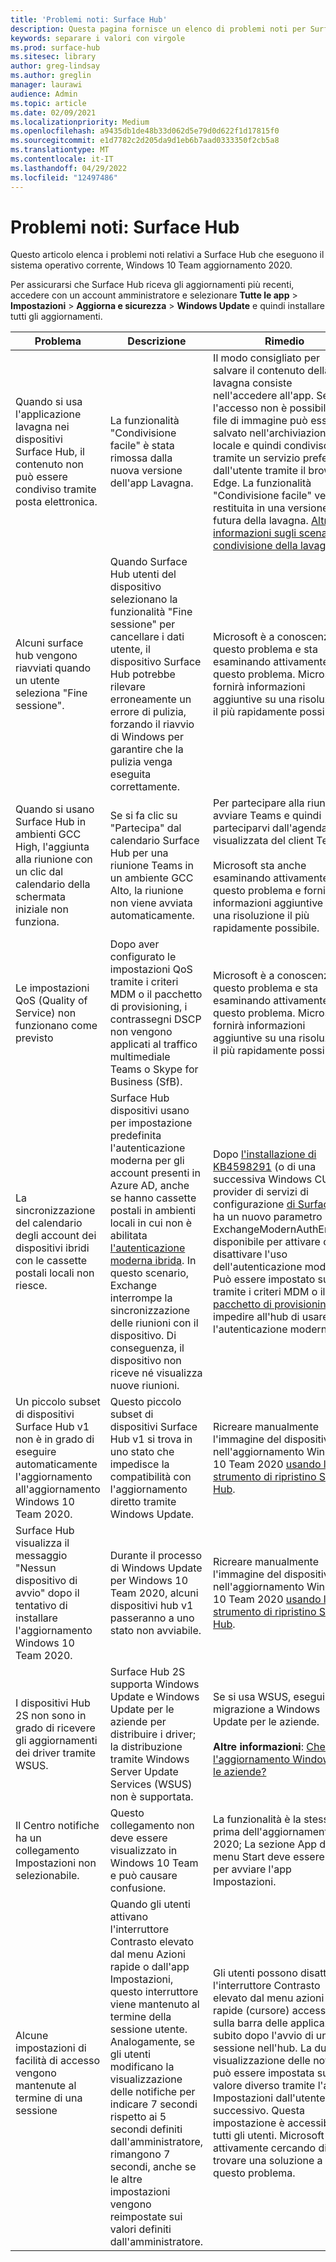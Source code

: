 ```yaml
---
title: 'Problemi noti: Surface Hub'
description: Questa pagina fornisce un elenco di problemi noti per Surface Hub
keywords: separare i valori con virgole
ms.prod: surface-hub
ms.sitesec: library
author: greg-lindsay
ms.author: greglin
manager: laurawi
audience: Admin
ms.topic: article
ms.date: 02/09/2021
ms.localizationpriority: Medium
ms.openlocfilehash: a9435db1de48b33d062d5e79d0d622f1d17815f0
ms.sourcegitcommit: e1d7782c2d205da9d1eb6b7aad0333350f2cb5a8
ms.translationtype: MT
ms.contentlocale: it-IT
ms.lasthandoff: 04/29/2022
ms.locfileid: "12497486"
---
```

# <a name="known-issues-surface-hub"></a>Problemi noti: Surface Hub

Questo articolo elenca i problemi noti relativi a Surface Hub che eseguono il sistema operativo corrente, Windows 10 Team aggiornamento 2020.

Per assicurarsi che Surface Hub riceva gli aggiornamenti più recenti, accedere con un account amministratore e selezionare **Tutte le app** >  **Impostazioni** >  **Aggiorna e sicurezza** >  **Windows Update** e quindi installare tutti gli aggiornamenti.

| Problema               | Descrizione           | Rimedio                 |
|---------------------|-----------------------|------------------------|
| Quando si usa l'applicazione lavagna nei dispositivi Surface Hub, il contenuto non può essere condiviso tramite posta elettronica. | La funzionalità "Condivisione facile" è stata rimossa dalla nuova versione dell'app Lavagna. | Il modo consigliato per salvare il contenuto della lavagna consiste nell'accedere all'app. Se l'accesso non è possibile, un file di immagine può essere salvato nell'archiviazione locale e quindi condiviso tramite un servizio preferito dall'utente tramite il browser Edge. La funzionalità "Condivisione facile" verrà restituita in una versione futura della lavagna. [Altre informazioni sugli scenari di condivisione della lavagna.](https://support.microsoft.com/office/enable-microsoft-whiteboard-for-your-organization-1caaa2e2-5c18-4bdf-b878-2d98f1da4b24) |
| Alcuni surface hub vengono riavviati quando un utente seleziona "Fine sessione".  | Quando Surface Hub utenti del dispositivo selezionano la funzionalità "Fine sessione" per cancellare i dati utente, il dispositivo Surface Hub potrebbe rilevare erroneamente un errore di pulizia, forzando il riavvio di Windows per garantire che la pulizia venga eseguita correttamente.  | Microsoft è a conoscenza di questo problema e sta esaminando attivamente questo problema.  Microsoft fornirà informazioni aggiuntive su una risoluzione il più rapidamente possibile.|
| Quando si usano Surface Hub in ambienti GCC High, l'aggiunta alla riunione con un clic dal calendario della schermata iniziale non funziona. | Se si fa clic su "Partecipa" dal calendario Surface Hub per una riunione Teams in un ambiente GCC Alto, la riunione non viene avviata automaticamente. | Per partecipare alla riunione, avviare Teams e quindi parteciparvi dall'agenda visualizzata del client Teams. <br></br>Microsoft sta anche esaminando attivamente questo problema e fornirà informazioni aggiuntive su una risoluzione il più rapidamente possibile. |
| Le impostazioni QoS (Quality of Service) non funzionano come previsto | Dopo aver configurato le impostazioni QoS tramite i criteri MDM o il pacchetto di provisioning, i contrassegni DSCP non vengono applicati al traffico multimediale Teams o Skype for Business (SfB). | Microsoft è a conoscenza di questo problema e sta esaminando attivamente questo problema.  Microsoft fornirà informazioni aggiuntive su una risoluzione il più rapidamente possibile. |
| La sincronizzazione del calendario degli account dei dispositivi ibridi con le cassette postali locali non riesce. | Surface Hub dispositivi usano per impostazione predefinita l'autenticazione moderna per gli account presenti in Azure AD, anche se hanno cassette postali in ambienti locali in cui non è abilitata [l'autenticazione moderna ibrida](/microsoft-365/enterprise/configure-exchange-server-for-hybrid-modern-authentication). In questo scenario, Exchange interrompe la sincronizzazione delle riunioni con il dispositivo. Di conseguenza, il dispositivo non riceve né visualizza nuove riunioni. | Dopo [l'installazione di KB4598291](https://support.microsoft.com/help/4598291) (o di una successiva Windows CU), il provider di servizi di configurazione [di SurfaceHub](/windows/client-management/mdm/surfacehub-csp) ha un nuovo parametro ExchangeModernAuthEnabled disponibile per attivare o disattivare l'uso dell'autenticazione moderna. Può essere impostato su false tramite i criteri MDM o il [pacchetto di provisioning](https://download.microsoft.com/download/8/3/F/83FD5089-D14E-42E3-AF7C-6FC36F80D347/ExchangeModernAuthDisabled.ppkg) per impedire all'hub di usare l'autenticazione moderna. |
| Un piccolo subset di dispositivi Surface Hub v1 non è in grado di eseguire automaticamente l'aggiornamento all'aggiornamento Windows 10 Team 2020. | Questo piccolo subset di dispositivi Surface Hub v1 si trova in uno stato che impedisce la compatibilità con l'aggiornamento diretto tramite Windows Update. | Ricreare manualmente l'immagine del dispositivo nell'aggiornamento Windows 10 Team 2020 [usando lo strumento di ripristino Surface Hub](surface-hub-recovery-tool.md). |
| Surface Hub visualizza il messaggio "Nessun dispositivo di avvio" dopo il tentativo di installare l'aggiornamento Windows 10 Team 2020. | Durante il processo di Windows Update per Windows 10 Team 2020, alcuni dispositivi hub v1 passeranno a uno stato non avviabile. | Ricreare manualmente l'immagine del dispositivo nell'aggiornamento Windows 10 Team 2020 [usando lo strumento di ripristino Surface Hub](surface-hub-recovery-tool.md). |
| I dispositivi Hub 2S non sono in grado di ricevere gli aggiornamenti dei driver tramite WSUS. | Surface Hub 2S supporta Windows Update e Windows Update per le aziende per distribuire i driver; la distribuzione tramite Windows Server Update Services (WSUS) non è supportata. | Se si usa WSUS, eseguire la migrazione a Windows Update per le aziende.<br> <br>**Altre informazioni**: [Che cos'è l'aggiornamento Windows per le aziende?](/windows/deployment/update/waas-manage-updates-wufb) |
| Il Centro notifiche ha un collegamento Impostazioni non selezionabile. | Questo collegamento non deve essere visualizzato in Windows 10 Team e può causare confusione. | La funzionalità è la stessa di prima dell'aggiornamento 2020; La sezione App del menu Start deve essere usata per avviare l'app Impostazioni.  |
| Alcune impostazioni di facilità di accesso vengono mantenute al termine di una sessione| Quando gli utenti attivano l'interruttore Contrasto elevato dal menu Azioni rapide o dall'app Impostazioni, questo interruttore viene mantenuto al termine della sessione utente. Analogamente, se gli utenti modificano la visualizzazione delle notifiche per indicare 7 secondi rispetto ai 5 secondi definiti dall'amministratore, rimangono 7 secondi, anche se le altre impostazioni vengono reimpostate sui valori definiti dall'amministratore. | Gli utenti possono disattivare l'interruttore Contrasto elevato dal menu azioni rapide (cursore) accessibile sulla barra delle applicazioni subito dopo l'avvio di una sessione nell'hub. La durata di visualizzazione delle notifiche può essere impostata su un valore diverso tramite l'app Impostazioni dall'utente successivo. Questa impostazione è accessibile a tutti gli utenti. Microsoft sta attivamente cercando di trovare una soluzione a questo problema.| 
